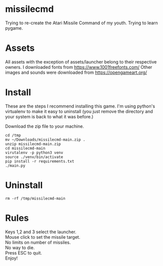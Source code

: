 # missilecmd
Trying to re-create the Atari Missile Command of my youth. Trying to learn pygame.


# Assets
All assets with the exception of assets/launcher belong to their respective owners.
I downloaded fonts from https://www.1001freefonts.com/
Other images and sounds were downloaded from https://opengameart.org/

# Install
These are the steps I recommend installing this game. I'm using python's virtualenv to make it easy to uninstall (you just remove the directory and your system is back to what it was before.)

Download the zip file to your machine.

    cd /tmp
    mv ~/Downloads/missilecmd-main.zip .
    unzip missilecmd-main.zip
    cd missilecmd-main
    virutalenv -p python3 venv
    source ./venv/bin/activate
    pip install -r requirements.txt
    ./main.py

# Uninstall

    rm -rf /tmp/missilecmd-main
    
# Rules
Keys 1,2 and 3 select the launcher.  
Mouse click to set the missile target.  
No limits on number of missiles.  
No way to die.  
Press ESC to quit.  
Enjoy!  

